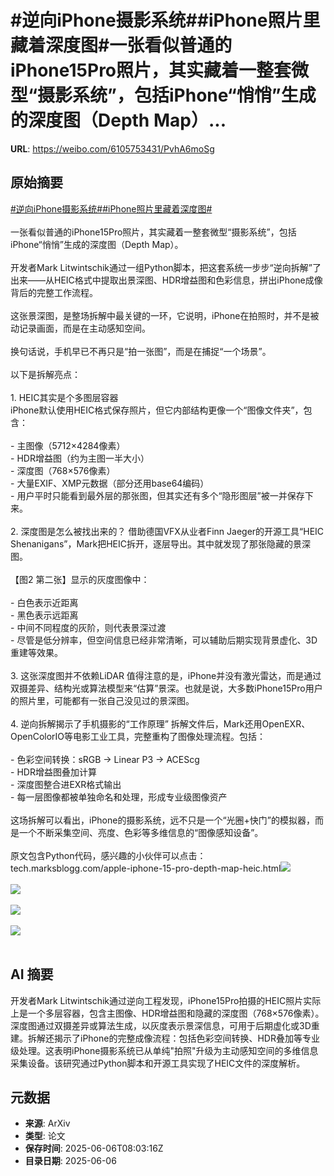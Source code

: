 # #逆向iPhone摄影系统##iPhone照片里藏着深度图#一张看似普通的iPhone15Pro照片，其实藏着一整套微型“摄影系统”，包括iPhone“悄悄”生成的深度图（Depth Map）...

**URL**: https://weibo.com/6105753431/PvhA6moSg

## 原始摘要

<a href="https://m.weibo.cn/search?containerid=231522type%3D1%26t%3D10%26q%3D%23%E9%80%86%E5%90%91iPhone%E6%91%84%E5%BD%B1%E7%B3%BB%E7%BB%9F%23&amp;extparam=%23%E9%80%86%E5%90%91iPhone%E6%91%84%E5%BD%B1%E7%B3%BB%E7%BB%9F%23" data-hide=""><span class="surl-text">#逆向iPhone摄影系统#</span></a><a href="https://m.weibo.cn/search?containerid=231522type%3D1%26t%3D10%26q%3D%23iPhone%E7%85%A7%E7%89%87%E9%87%8C%E8%97%8F%E7%9D%80%E6%B7%B1%E5%BA%A6%E5%9B%BE%23&amp;extparam=%23iPhone%E7%85%A7%E7%89%87%E9%87%8C%E8%97%8F%E7%9D%80%E6%B7%B1%E5%BA%A6%E5%9B%BE%23" data-hide=""><span class="surl-text">#iPhone照片里藏着深度图#</span></a><br><br>一张看似普通的iPhone15Pro照片，其实藏着一整套微型“摄影系统”，包括iPhone“悄悄”生成的深度图（Depth Map）。  <br><br>开发者Mark Litwintschik通过一组Python脚本，把这套系统一步步“逆向拆解”了出来——从HEIC格式中提取出景深图、HDR增益图和色彩信息，拼出iPhone成像背后的完整工作流程。<br><br>这张景深图，是整场拆解中最关键的一环，它说明，iPhone在拍照时，并不是被动记录画面，而是在主动感知空间。<br><br>换句话说，手机早已不再只是“拍一张图”，而是在捕捉“一个场景”。<br><br>以下是拆解亮点：<br><br>1. HEIC其实是个多图层容器<br> iPhone默认使用HEIC格式保存照片，但它内部结构更像一个“图像文件夹”，包含：<br>   <br>  - 主图像（5712×4284像素）<br>  - HDR增益图（约为主图一半大小）<br>  - 深度图（768×576像素）<br>  - 大量EXIF、XMP元数据（部分还用base64编码）<br>  - 用户平时只能看到最外层的那张图，但其实还有多个“隐形图层”被一并保存下来。<br>   <br>2. 深度图是怎么被找出来的？ 借助德国VFX从业者Finn Jaeger的开源工具“HEIC Shenanigans”，Mark把HEIC拆开，逐层导出。其中就发现了那张隐藏的景深图。<br>  <br>   【图2 第二张】显示的灰度图像中：<br>   <br>  - 白色表示近距离<br>  - 黑色表示远距离<br>  - 中间不同程度的灰阶，则代表景深过渡<br>  - 尽管是低分辨率，但空间信息已经非常清晰，可以辅助后期实现背景虚化、3D重建等效果。<br>   <br>3. 这张深度图并不依赖LiDAR 值得注意的是，iPhone并没有激光雷达，而是通过双摄差异、结构光或算法模型来“估算”景深。也就是说，大多数iPhone15Pro用户的照片里，可能都有一张自己没见过的景深图。<br><br>4. 逆向拆解揭示了手机摄影的“工作原理” 拆解文件后，Mark还用OpenEXR、OpenColorIO等电影工业工具，完整重构了图像处理流程。包括：<br>   <br>  - 色彩空间转换：sRGB → Linear P3 → ACEScg<br>  - HDR增益图叠加计算<br>  - 深度图整合进EXR格式输出<br>  - 每一层图像都被单独命名和处理，形成专业级图像资产<br>    <br>这场拆解可以看出，iPhone的摄影系统，远不只是一个“光圈+快门”的模拟器，而是一个不断采集空间、亮度、色彩等多维信息的“图像感知设备”。<br><br>原文包含Python代码，感兴趣的小伙伴可以点击：tech.marksblogg.com/apple-iphone-15-pro-depth-map-heic.html<img style="" src="https://tvax1.sinaimg.cn/large/006Fd7o3gy1i25mozv41tj30yw0ly48h.jpg" referrerpolicy="no-referrer"><br><br><img style="" src="https://tvax3.sinaimg.cn/large/006Fd7o3gy1i25mp15b6ij30gt0m4adv.jpg" referrerpolicy="no-referrer"><br><br><img style="" src="https://tvax2.sinaimg.cn/large/006Fd7o3gy1i25mp2w0pmj30xt0zkna0.jpg" referrerpolicy="no-referrer"><br><br><img style="" src="https://tvax4.sinaimg.cn/large/006Fd7o3gy1i25mu565b0j31ey0joe3n.jpg" referrerpolicy="no-referrer"><br><br>

## AI 摘要

开发者Mark Litwintschik通过逆向工程发现，iPhone15Pro拍摄的HEIC照片实际上是一个多层容器，包含主图像、HDR增益图和隐藏的深度图（768×576像素）。深度图通过双摄差异或算法生成，以灰度表示景深信息，可用于后期虚化或3D重建。拆解还揭示了iPhone的完整成像流程：包括色彩空间转换、HDR叠加等专业级处理。这表明iPhone摄影系统已从单纯"拍照"升级为主动感知空间的多维信息采集设备。该研究通过Python脚本和开源工具实现了HEIC文件的深度解析。

## 元数据

- **来源**: ArXiv
- **类型**: 论文
- **保存时间**: 2025-06-06T08:03:16Z
- **目录日期**: 2025-06-06
